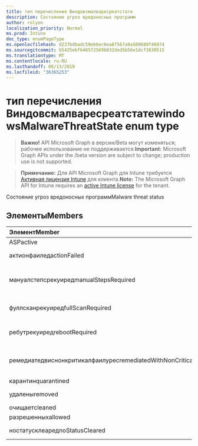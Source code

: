 ```yaml
---
title: тип перечисления Виндовсмалваресреатстате
description: Состояние угроз вредоносных программ
author: rolyon
localization_priority: Normal
ms.prod: Intune
doc_type: enumPageType
ms.openlocfilehash: d237bdbadc59eb6ec6ea8f567a9a500680f46974
ms.sourcegitcommit: b5425ebf648572569b032ded5b56e1dcf3830515
ms.translationtype: MT
ms.contentlocale: ru-RU
ms.lasthandoff: 08/13/2019
ms.locfileid: "36365253"
---
```

# <a name="windowsmalwarethreatstate-enum-type"></a><span data-ttu-id="30e3e-103">тип перечисления Виндовсмалваресреатстате</span><span class="sxs-lookup"><span data-stu-id="30e3e-103">windowsMalwareThreatState enum type</span></span>

> <span data-ttu-id="30e3e-104">**Важно!** API Microsoft Graph в версии/Beta могут изменяться; рабочее использование не поддерживается.</span><span class="sxs-lookup"><span data-stu-id="30e3e-104">**Important:** Microsoft Graph APIs under the /beta version are subject to change; production use is not supported.</span></span>

> <span data-ttu-id="30e3e-105">**Примечание:** Для API Microsoft Graph для Intune требуется [Активная лицензия Intune](https://go.microsoft.com/fwlink/?linkid=839381) для клиента.</span><span class="sxs-lookup"><span data-stu-id="30e3e-105">**Note:** The Microsoft Graph API for Intune requires an [active Intune license](https://go.microsoft.com/fwlink/?linkid=839381) for the tenant.</span></span>

<span data-ttu-id="30e3e-106">Состояние угроз вредоносных программ</span><span class="sxs-lookup"><span data-stu-id="30e3e-106">Malware threat status</span></span>

## <a name="members"></a><span data-ttu-id="30e3e-107">Элементы</span><span class="sxs-lookup"><span data-stu-id="30e3e-107">Members</span></span>
|<span data-ttu-id="30e3e-108">Элемент</span><span class="sxs-lookup"><span data-stu-id="30e3e-108">Member</span></span>|<span data-ttu-id="30e3e-109">Значение</span><span class="sxs-lookup"><span data-stu-id="30e3e-109">Value</span></span>|<span data-ttu-id="30e3e-110">Описание</span><span class="sxs-lookup"><span data-stu-id="30e3e-110">Description</span></span>|
|:---|:---|:---|
|<span data-ttu-id="30e3e-111">ASP</span><span class="sxs-lookup"><span data-stu-id="30e3e-111">active</span></span>|<span data-ttu-id="30e3e-112">нуль</span><span class="sxs-lookup"><span data-stu-id="30e3e-112">0</span></span>|<span data-ttu-id="30e3e-113">Активное</span><span class="sxs-lookup"><span data-stu-id="30e3e-113">Active</span></span>|
|<span data-ttu-id="30e3e-114">актионфаилед</span><span class="sxs-lookup"><span data-stu-id="30e3e-114">actionFailed</span></span>|<span data-ttu-id="30e3e-115">1,1</span><span class="sxs-lookup"><span data-stu-id="30e3e-115">1</span></span>|<span data-ttu-id="30e3e-116">Не удалось выполнить действие</span><span class="sxs-lookup"><span data-stu-id="30e3e-116">Action failed</span></span>|
|<span data-ttu-id="30e3e-117">мануалстепсрекуиред</span><span class="sxs-lookup"><span data-stu-id="30e3e-117">manualStepsRequired</span></span>|<span data-ttu-id="30e3e-118">2</span><span class="sxs-lookup"><span data-stu-id="30e3e-118">2</span></span>|<span data-ttu-id="30e3e-119">Требуются действия, выполняемые вручную</span><span class="sxs-lookup"><span data-stu-id="30e3e-119">Manual steps required</span></span>|
|<span data-ttu-id="30e3e-120">фуллсканрекуиред</span><span class="sxs-lookup"><span data-stu-id="30e3e-120">fullScanRequired</span></span>|<span data-ttu-id="30e3e-121">4</span><span class="sxs-lookup"><span data-stu-id="30e3e-121">3</span></span>|<span data-ttu-id="30e3e-122">Необходима полная проверка</span><span class="sxs-lookup"><span data-stu-id="30e3e-122">Full scan required</span></span>|
|<span data-ttu-id="30e3e-123">ребутрекуиред</span><span class="sxs-lookup"><span data-stu-id="30e3e-123">rebootRequired</span></span>|<span data-ttu-id="30e3e-124">SP4</span><span class="sxs-lookup"><span data-stu-id="30e3e-124">4</span></span>|<span data-ttu-id="30e3e-125">Требуется перезагрузка</span><span class="sxs-lookup"><span data-stu-id="30e3e-125">Reboot required</span></span>|
|<span data-ttu-id="30e3e-126">ремедиатедвиснонкритикалфаилурес</span><span class="sxs-lookup"><span data-stu-id="30e3e-126">remediatedWithNonCriticalFailures</span></span>|<span data-ttu-id="30e3e-127">17:00</span><span class="sxs-lookup"><span data-stu-id="30e3e-127">5</span></span>|<span data-ttu-id="30e3e-128">Исправлены ошибки, не связанные с критическими</span><span class="sxs-lookup"><span data-stu-id="30e3e-128">Remediated with non critical failures</span></span> |
|<span data-ttu-id="30e3e-129">карантин</span><span class="sxs-lookup"><span data-stu-id="30e3e-129">quarantined</span></span>|<span data-ttu-id="30e3e-130">6 </span><span class="sxs-lookup"><span data-stu-id="30e3e-130">6</span></span>|<span data-ttu-id="30e3e-131">Карантин</span><span class="sxs-lookup"><span data-stu-id="30e3e-131">Quarantined</span></span>|
|<span data-ttu-id="30e3e-132">удалены</span><span class="sxs-lookup"><span data-stu-id="30e3e-132">removed</span></span>|<span data-ttu-id="30e3e-133">7 </span><span class="sxs-lookup"><span data-stu-id="30e3e-133">7</span></span>|<span data-ttu-id="30e3e-134">Удаленные элементы</span><span class="sxs-lookup"><span data-stu-id="30e3e-134">Removed</span></span>|
|<span data-ttu-id="30e3e-135">очищает</span><span class="sxs-lookup"><span data-stu-id="30e3e-135">cleaned</span></span>|<span data-ttu-id="30e3e-136">8 </span><span class="sxs-lookup"><span data-stu-id="30e3e-136">8</span></span>|<span data-ttu-id="30e3e-137">Очищает</span><span class="sxs-lookup"><span data-stu-id="30e3e-137">Cleaned</span></span>|
|<span data-ttu-id="30e3e-138">разрешенных</span><span class="sxs-lookup"><span data-stu-id="30e3e-138">allowed</span></span>|<span data-ttu-id="30e3e-139">9 </span><span class="sxs-lookup"><span data-stu-id="30e3e-139">9</span></span>|<span data-ttu-id="30e3e-140">Разрешено</span><span class="sxs-lookup"><span data-stu-id="30e3e-140">Allowed</span></span>|
|<span data-ttu-id="30e3e-141">ностатусклеаред</span><span class="sxs-lookup"><span data-stu-id="30e3e-141">noStatusCleared</span></span>|<span data-ttu-id="30e3e-142">10 </span><span class="sxs-lookup"><span data-stu-id="30e3e-142">10</span></span>|<span data-ttu-id="30e3e-143">Без очистки состояния</span><span class="sxs-lookup"><span data-stu-id="30e3e-143">No status cleared</span></span>|



